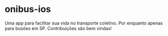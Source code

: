 onibus-ios
==========

Uma app para facilitar sua vida no transporte coletivo. Por enquanto apenas para busões em SP. Contribuições são bem vindas!